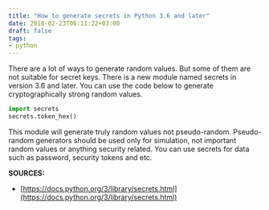 ```yaml
---
title: "How to generate secrets in Python 3.6 and later"
date: 2018-02-23T06:11:22+03:00
draft: false
tags:
- python
---
```


There are a lot of ways to generate random values. But some of them are not
suitable for secret keys. There is a new module named secrets in version 3.6 and
later. You can use the code below to generate cryptographically strong random
values.

```python
import secrets
secrets.token_hex()
```

<!--more-->

This module will generate truly random values not pseudo-random. Pseudo-random
generators should be used only for simulation, not important random values or
anything security related. You can use secrets for data such as password,
security tokens and etc.

**SOURCES:**

- [https://docs.python.org/3/library/secrets.html](https://docs.python.org/3/library/secrets.html)

